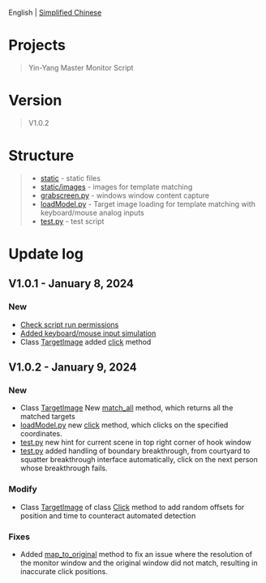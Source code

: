 English | [Simplified Chinese](./README.md)
# Projects
> Yin-Yang Master Monitor Script 
# Version
> V1.0.2


# Structure
> - [static](./static/) - static files
> - [static/images](./static/images/) - images for template matching
> - [grabscreen.py](./grabscreen.py) - windows window content capture
> - [loadModel.py](./loadModel.py) - Target image loading for template matching with keyboard/mouse analog inputs
> - [test.py](./test.py) - test script


# Update log
## V1.0.1 - January 8, 2024
### New
- [Check script run permissions](./test.py#L205-L208)
- [Added keyboard/mouse input simulation](./loadModel.py#L114-L318)
- Class [TargetImage](./loadModel.py#L28-L70) added [click](./loadModel.py#L59-L70) method

## V1.0.2 - January 9, 2024
### New
- Class [TargetImage](./loadModel.py#L52) New [match_all](./loadModel.py#L83-L104) method, which returns all the matched targets
- [loadModel.py](./loadModel.py) new [click](./loadModel.py#L425-L454) method, which clicks on the specified coordinates.
- [test.py](./test.py#L309-L329) new hint for current scene in top right corner of hook window
- [test.py](./test.py#L182-L306) added handling of boundary breakthrough, from courtyard to squatter breakthrough interface automatically, click on the next person whose breakthrough fails.
### Modify
- Class [TargetImage](./loadModel.py#L52) of class [Click](./loadModel.py#L106-L133) method to add random offsets for position and time to counteract automated detection
### Fixes
- Added [map_to_original](./loadModel.py#L29) method to fix an issue where the resolution of the monitor window and the original window did not match, resulting in inaccurate click positions.